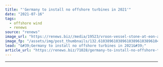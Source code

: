 ```yaml
---
title: "'Germany to install no offshore turbines in 2021'"
date: "2021-07-16"
tags: 
  - offshore wind
  - renews
source: "renews"
image_url: "https://renews.biz//media/19523/vroon-vessel-stone-at-eon-arkona-wind-farm-off-germany-credit-renews.jpg?mode=crop&width=770&heightratio=0.6103896103896103896103896104&slimmage=true"
image_fp: "/assets/img/post_thumbnails/132.6103896103896103896103896104&slimmage=true"
lead: "&#39;Germany to install no offshore turbines in 2021&#39;"
article_url: "https://renews.biz/71028/germany-to-install-no-offshore-turbines-in-2021/"
---
```


---

